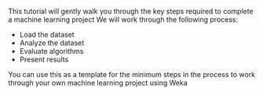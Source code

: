 
This tutorial will gently walk you through the key steps required to complete a machine learning
project We will work through the following process:
- Load the dataset
- Analyze the dataset
- Evaluate algorithms
- Present results

You can use this as a template for the minimum steps in the process to work through your
own machine learning project using Weka
